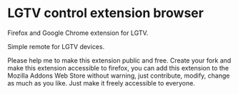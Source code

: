 # LGTV control extension browser

Firefox and Google Chrome extension for LGTV. 

Simple remote for LGTV devices.

Please help me to make this extension public and free. Create your fork and make this extension accessible to firefox, you can add this extension to the Mozilla Addons Web Store without warning, just contribute, modify, change as much as you like. Just make it freely accessible to everyone.
